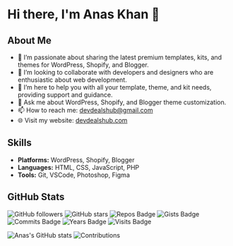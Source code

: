 # Hi there, I'm Anas Khan 👋

## About Me
- 🌱 I’m passionate about sharing the latest premium templates, kits, and themes for WordPress, Shopify, and Blogger.
- 👯 I’m looking to collaborate with developers and designers who are enthusiastic about web development.
- 🤔 I’m here to help you with all your template, theme, and kit needs, providing support and guidance.
- 💬 Ask me about WordPress, Shopify, and Blogger theme customization.
- 📫 How to reach me: [devdealshub@gmail.com](mailto:devdealshub@gmail.com)
- 🌐 Visit my website: [devdealshub.com](https://devdealshub.com)

## Skills
- **Platforms:** WordPress, Shopify, Blogger
- **Languages:** HTML, CSS, JavaScript, PHP
- **Tools:** Git, VSCode, Photoshop, Figma


## GitHub Stats
![GitHub followers](https://img.shields.io/github/followers/devdealshub?label=Followers&style=social)
![GitHub stars](https://img.shields.io/github/stars/devdealshub?label=Stars&style=social)
![Repos Badge](https://badges.pufler.dev/repos/devdealshub)
![Gists Badge](https://badges.pufler.dev/gists/devdealshub)
![Commits Badge](https://badges.pufler.dev/commits/monthly/devdealshub)
![Years Badge](https://badges.pufler.dev/years/devdealshub)
![Visits Badge](https://badges.pufler.dev/visits/devdealshub/devdealshub)


![Anas's GitHub stats](https://github-readme-stats.vercel.app/api?username=devdealshub&show_icons=true&theme=radical)
![Contributions](https://github-readme-streak-stats.herokuapp.com/?user=devdealshub&theme=radical)





